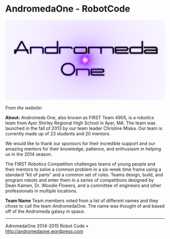 AndromedaOne - RobotCode
=========

![andromedaone](/AndromedaOneRobot/resources/andromedaone.png?raw=true "andromedaone")

<i>From the website:</i>

<b>About:</b>
Andromeda One, also known as FIRST Team 4905, is a robotics team from Ayer Shirley Regional High School in Ayer, MA. The team was launched in the fall of 2013 by our team leader Christine Miska. Our team is currently made up of 23 students and 20 mentors.

We would like to thank our sponsors for their incredible support and our amazing mentors for their knowledge, patience, and enthusiasm in helping us in the 2014 season.

The FIRST Robotics Competition challenges teams of young people and their mentors to solve a common problem in a six-week time frame using a standard “kit of parts” and a common set of rules. Teams design, build, and program robots and enter them in a series of competitions designed by Dean Kamen, Dr. Woodie Flowers, and a committee of engineers and other professionals in multiple locations.

<b>Team Name</b>
Team members voted from a list of different names and they chose to call the team AndromedaOne. The name was thought of and based off of the Andromeda galaxy in space.

---
AdromedaOne 2014-2015 Robot Code • http://andromedaone.wordpress.com